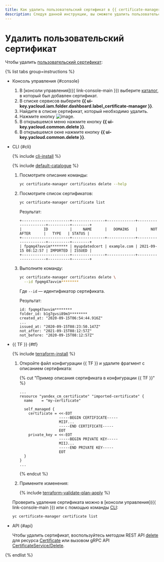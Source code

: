 ```yaml
---
title: Как удалить пользовательский сертификат в {{ certificate-manager-full-name }}
description: Следуя данной инструкции, вы сможете удалить пользовательский сертификат.
---
```


# Удалить пользовательский сертификат

Чтобы удалить [пользовательский сертификат](../../concepts/imported-certificate.md):

{% list tabs group=instructions %}

- Консоль управления {#console}

  1. В [консоли управления]({{ link-console-main }}) выберите [каталог](../../../resource-manager/concepts/resources-hierarchy.md#folder), в который был добавлен сертификат.
  1. В списке сервисов выберите **{{ ui-key.yacloud.iam.folder.dashboard.label_certificate-manager }}**.
  1. Найдите в списке сертификат, который необходимо удалить.
  1. Нажмите кнопку ![image](../../../_assets/console-icons/ellipsis.svg).
  1. В открывшемся меню нажмите кнопку **{{ ui-key.yacloud.common.delete }}**.
  1. В открывшемся окне нажмите кнопку **{{ ui-key.yacloud.common.delete }}**.

- CLI {#cli}

  {% include [cli-install](../../../_includes/cli-install.md) %}

  {% include [default-catalogue](../../../_includes/default-catalogue.md) %}

  1. Посмотрите описание команды:

     ```bash
     yc certificate-manager certificates delete --help
     ```

  1. Посмотрите список сертификатов:

     ```bash
     yc certificate-manager certificate list
     ```

     Результат:

     ```text
     +----------------------+---------------+-------------+---------------------+----------+--------+
     |          ID          |     NAME      |   DOMAINS   |      NOT AFTER      |   TYPE   | STATUS |
     +----------------------+---------------+-------------+---------------------+----------+--------+
     | fpqmg47avvim******** | myupdatedcert | example.com | 2021-09-15 08:12:57 | IMPORTED | ISSUED |
     +----------------------+---------------+-------------+---------------------+----------+--------+
     ```

  1. Выполните команду:

     ```bash
     yc certificate-manager certificates delete \
       --id fpqmg47avvim********
     ```

     Где `--id` — идентификатор сертификата.

     Результат:

     ```text
     id: fpqmg47avvim********
     folder_id: b1g7gvsi89m3********
     created_at: "2020-09-15T06:54:44.916Z"
     ...
     issued_at: "2020-09-15T08:23:50.147Z"
     not_after: "2021-09-15T08:12:57Z"
     not_before: "2020-09-15T08:12:57Z"
     ```

- {{ TF }} {#tf}

  {% include [terraform-install](../../../_includes/terraform-install.md) %}

  1. Откройте файл конфигурации {{ TF }} и удалите фрагмент с описанием сертификата:

     {% cut "Пример описания сертификата в конфигурации {{ TF }}" %}

     ```hcl
     ...
     resource "yandex_cm_certificate" "imported-certificate" {
       name    = "my-certificate"

       self_managed {
         certificate = <<-EOT
                       -----BEGIN CERTIFICATE-----
                       MIIF...
                       -----END CERTIFICATE-----
                       EOT
         private_key = <<-EOT
                       -----BEGIN PRIVATE KEY-----
                       MIIJ...
                       -----END PRIVATE KEY-----
                       EOT
       }
     }
     ...
     ```

     {% endcut %}

  1. Примените изменения:

     {% include [terraform-validate-plan-apply](../../../_tutorials/_tutorials_includes/terraform-validate-plan-apply.md) %}

  Проверить удаление сертификата можно в [консоли управления]({{ link-console-main }}) или с помощью команды [CLI](../../../cli/):

  ```bash
  yc certificate-manager certificate list
  ```

- API {#api}

  Чтобы удалить сертификат, воспользуйтесь методом REST API [delete](../../api-ref/Certificate/delete.md) для ресурса [Certificate](../../api-ref/Certificate/) или вызовом gRPC API [CertificateService/Delete](../../api-ref/grpc/certificate_service.md#Delete).

{% endlist %}